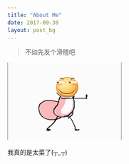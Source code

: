 ```yaml
---
title: "About Me"
date: 2017-09-30
layout: post_bg
---
```


> 不如先发个滑稽吧

![](./pic/happy_fox.gif)

我真的是太菜了(┬_┬)
